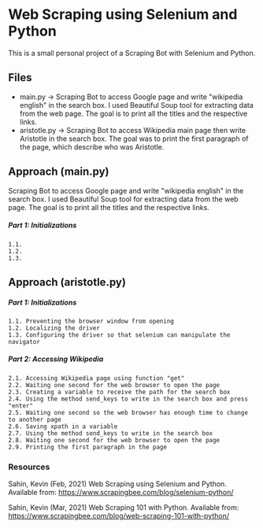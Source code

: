 # Web Scraping using Selenium and Python 

This is a small personal project of a Scraping Bot with Selenium and Python. 

## Files

* main.py -> Scraping Bot to access Google page and write "wikipedia english" in the search box. I used Beautiful Soup tool for extracting data from the web page. The goal is to print all the titles and the respective links. 
* aristotle.py -> Scraping Bot to access Wikipedia main page then write Aristotle in the search box. The goal was to print the first paragraph of the page, which describe who was Aristotle. 

## Approach (main.py)  

Scraping Bot to access Google page and write "wikipedia english" in the search box. I used Beautiful Soup tool for extracting data from the web page. The goal is to print all the titles and the respective links.

#####   Part 1: Initializations
    1.1.  
    1.2.  
    1.3.  
    
## Approach (aristotle.py)  

#####   Part 1: Initializations
    1.1. Preventing the browser window from opening
    1.2. Localizing the driver
    1.3. Configuring the driver so that selenium can manipulate the navigator

#####   Part 2: Accessing Wikipedia
    2.1. Accessing Wikipedia page using function "get"
    2.2. Waiting one second for the web browser to open the page
    2.3. Creating a variable to receive the path for the search box
    2.4. Using the method send_keys to write in the search box and press "enter"
    2.5. Waiting one second so the web browser has enough time to change to another page
    2.6. Saving xpath in a variable
    2.7. Using the method send_keys to write in the search box
    2.8. Waiting one second for the web browser to open the page
    2.9. Printing the first paragraph in the page
    

### Resources

Sahin, Kevin (Feb, 2021) Web Scraping using Selenium and Python. Available from: https://www.scrapingbee.com/blog/selenium-python/

Sahin, Kevin (Mar, 2021) Web Scraping 101 with Python. Available from: https://www.scrapingbee.com/blog/web-scraping-101-with-python/
